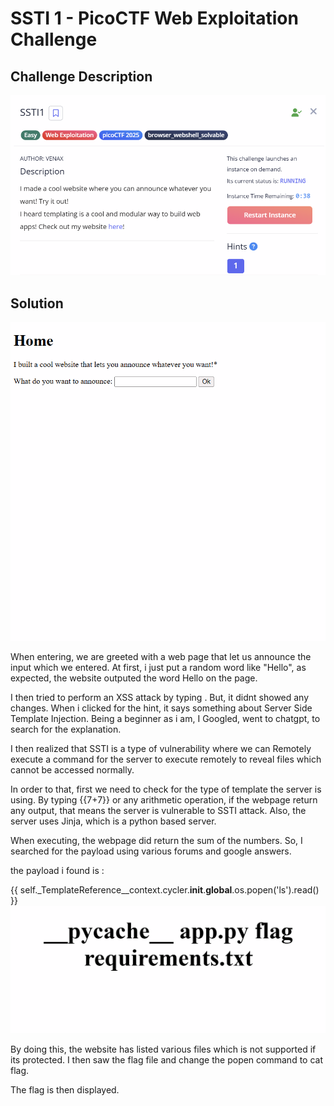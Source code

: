 # SSTI 1 - PicoCTF Web Exploitation Challenge

## Challenge Description
![Challenge Description](images/Description.png)

## Solution
![Start Page](images/Start_page.png)

When entering, we are greeted with a web page that let us announce the input which we entered. At first, i just put a random word like "Hello", as expected, the website outputed the word Hello on the page. 

I then tried to perform an XSS attack by typing <script> console.log("alert")</script>. But, it didnt showed any changes. When i clicked for the hint, it says something about Server Side Template Injection. Being a beginner as i am, I Googled, went to chatgpt, to search for the explanation. 

I then realized that SSTI is a type of vulnerability where we can Remotely execute a command for the server to execute remotely to reveal files which cannot be accessed normally. 

In order to that, first we need to check for the type of template the server is using. By typing {{7+7}} or any arithmetic operation, if the webpage return any output, that means the server is vulnerable to SSTI attack. Also, the server uses Jinja, which is a python based server. 

When executing, the webpage did return the sum of the numbers. So, I searched for the payload using various forums and google answers. 

the payload i found is :

{{ self._TemplateReference__context.cycler.__init__.__global__.os.popen('ls').read() }}
![Solution](images/flag.png)

By doing this, the website has listed various files which is not supported if its protected. I then saw the flag file and change the popen command to cat flag.

The flag is then displayed.


